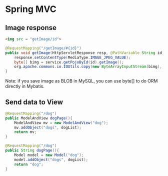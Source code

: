 # Spring MVC

## Image response

```html
<img src = "getImage/id">
```

```java
@RequestMapping("/getImage/#{id}")
public void getImage(HttpServletResponse resp, @PathVariable String id){
    response.setContentType(MediaType.IMAGE_JPEG_VALUE);
    byte[] bimg = service.getPojoById(id).getImage();
    org.apache.commons.io.IOUtils.copy(new ByteArrayInputStream(bimg), resp.getOutputStream());
}
```

Note: if you save image as BLOB in MySQL, you can use byte[] to do ORM directly in Mybatis.

## Send data to View

```java
@RequestMapping("/dog")
public ModelAndView dogPage(){
    ModelAndView mv = new ModelAndView("dog");
    mv.addObject("dogs", dogList);
    return mv;
}
```

```java
@RequestMapping("/dog")
public String dogPage(){
    Model model = new Model("dog");
    model.addObject("dogs", dogList);
    return "dog";
}
```

